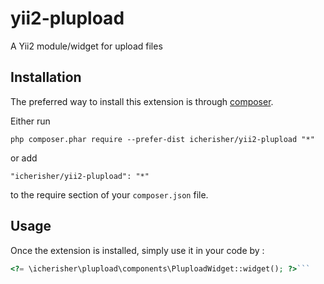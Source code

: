 yii2-plupload
=============
A Yii2 module/widget for upload files

Installation
------------

The preferred way to install this extension is through [composer](http://getcomposer.org/download/).

Either run

```
php composer.phar require --prefer-dist icherisher/yii2-plupload "*"
```

or add

```
"icherisher/yii2-plupload": "*"
```

to the require section of your `composer.json` file.


Usage
-----

Once the extension is installed, simply use it in your code by  :

```php
<?= \icherisher\plupload\components\PluploadWidget::widget(); ?>```